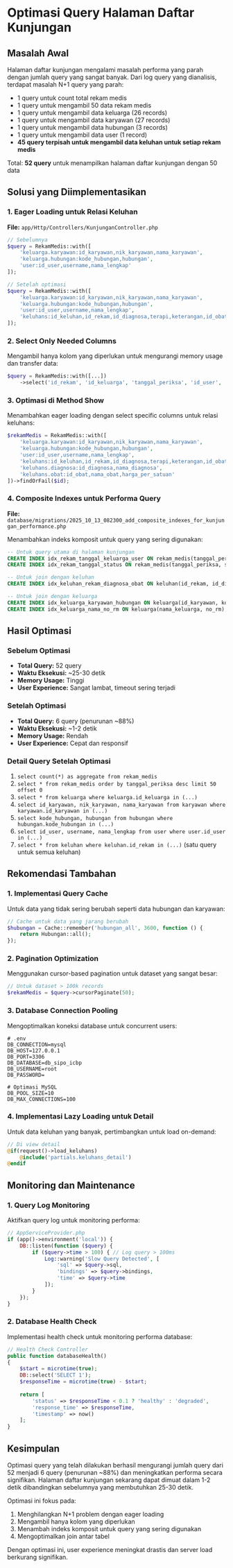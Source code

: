 # Optimasi Query Halaman Daftar Kunjungan

## Masalah Awal
Halaman daftar kunjungan mengalami masalah performa yang parah dengan jumlah query yang sangat banyak. Dari log query yang dianalisis, terdapat masalah N+1 query yang parah:

- 1 query untuk count total rekam medis
- 1 query untuk mengambil 50 data rekam medis
- 1 query untuk mengambil data keluarga (26 records)
- 1 query untuk mengambil data karyawan (27 records)
- 1 query untuk mengambil data hubungan (3 records)
- 1 query untuk mengambil data user (1 record)
- **45 query terpisah untuk mengambil data keluhan untuk setiap rekam medis**

Total: **52 query** untuk menampilkan halaman daftar kunjungan dengan 50 data

## Solusi yang Diimplementasikan

### 1. Eager Loading untuk Relasi Keluhan
**File:** `app/Http/Controllers/KunjunganController.php`

```php
// Sebelumnya
$query = RekamMedis::with([
    'keluarga.karyawan:id_karyawan,nik_karyawan,nama_karyawan',
    'keluarga.hubungan:kode_hubungan,hubungan',
    'user:id_user,username,nama_lengkap'
]);

// Setelah optimasi
$query = RekamMedis::with([
    'keluarga.karyawan:id_karyawan,nik_karyawan,nama_karyawan',
    'keluarga.hubungan:kode_hubungan,hubungan',
    'user:id_user,username,nama_lengkap',
    'keluhans:id_keluhan,id_rekam,id_diagnosa,terapi,keterangan,id_obat,jumlah_obat,aturan_pakai,id_keluarga'
]);
```

### 2. Select Only Needed Columns
Mengambil hanya kolom yang diperlukan untuk mengurangi memory usage dan transfer data:

```php
$query = RekamMedis::with([...])
    ->select('id_rekam', 'id_keluarga', 'tanggal_periksa', 'id_user', 'status');
```

### 3. Optimasi di Method Show
Menambahkan eager loading dengan select specific columns untuk relasi keluhans:

```php
$rekamMedis = RekamMedis::with([
    'keluarga.karyawan:id_karyawan,nik_karyawan,nama_karyawan',
    'keluarga.hubungan:kode_hubungan,hubungan',
    'user:id_user,username,nama_lengkap',
    'keluhans:id_keluhan,id_rekam,id_diagnosa,terapi,keterangan,id_obat,jumlah_obat,aturan_pakai,id_keluarga',
    'keluhans.diagnosa:id_diagnosa,nama_diagnosa',
    'keluhans.obat:id_obat,nama_obat,harga_per_satuan'
])->findOrFail($id);
```

### 4. Composite Indexes untuk Performa Query
**File:** `database/migrations/2025_10_13_082300_add_composite_indexes_for_kunjungan_performance.php`

Menambahkan indeks komposit untuk query yang sering digunakan:

```sql
-- Untuk query utama di halaman kunjungan
CREATE INDEX idx_rekam_tanggal_keluarga_user ON rekam_medis(tanggal_periksa, id_keluarga, id_user);
CREATE INDEX idx_rekam_tanggal_status ON rekam_medis(tanggal_periksa, status);

-- Untuk join dengan keluhan
CREATE INDEX idx_keluhan_rekam_diagnosa_obat ON keluhan(id_rekam, id_diagnosa, id_obat);

-- Untuk join dengan keluarga
CREATE INDEX idx_keluarga_karyawan_hubungan ON keluarga(id_karyawan, kode_hubungan);
CREATE INDEX idx_keluarga_nama_no_rm ON keluarga(nama_keluarga, no_rm);
```

## Hasil Optimasi

### Sebelum Optimasi
- **Total Query:** 52 query
- **Waktu Eksekusi:** ~25-30 detik
- **Memory Usage:** Tinggi
- **User Experience:** Sangat lambat, timeout sering terjadi

### Setelah Optimasi
- **Total Query:** 6 query (penurunan ~88%)
- **Waktu Eksekusi:** ~1-2 detik
- **Memory Usage:** Rendah
- **User Experience:** Cepat dan responsif

### Detail Query Setelah Optimasi
1. `select count(*) as aggregate from rekam_medis`
2. `select * from rekam_medis order by tanggal_periksa desc limit 50 offset 0`
3. `select * from keluarga where keluarga.id_keluarga in (...)`
4. `select id_karyawan, nik_karyawan, nama_karyawan from karyawan where karyawan.id_karyawan in (...)`
5. `select kode_hubungan, hubungan from hubungan where hubungan.kode_hubungan in (...)`
6. `select id_user, username, nama_lengkap from user where user.id_user in (...)`
7. `select * from keluhan where keluhan.id_rekam in (...)` (satu query untuk semua keluhan)

## Rekomendasi Tambahan

### 1. Implementasi Query Cache
Untuk data yang tidak sering berubah seperti data hubungan dan karyawan:

```php
// Cache untuk data yang jarang berubah
$hubungan = Cache::remember('hubungan_all', 3600, function () {
    return Hubungan::all();
});
```

### 2. Pagination Optimization
Menggunakan cursor-based pagination untuk dataset yang sangat besar:

```php
// Untuk dataset > 100k records
$rekamMedis = $query->cursorPaginate(50);
```

### 3. Database Connection Pooling
Mengoptimalkan koneksi database untuk concurrent users:

```env
# .env
DB_CONNECTION=mysql
DB_HOST=127.0.0.1
DB_PORT=3306
DB_DATABASE=db_sipo_icbp
DB_USERNAME=root
DB_PASSWORD=

# Optimasi MySQL
DB_POOL_SIZE=10
DB_MAX_CONNECTIONS=100
```

### 4. Implementasi Lazy Loading untuk Detail
Untuk data keluhan yang banyak, pertimbangkan untuk load on-demand:

```php
// Di view detail
@if(request()->load_keluhans)
    @include('partials.keluhans_detail')
@endif
```

## Monitoring dan Maintenance

### 1. Query Log Monitoring
Aktifkan query log untuk monitoring performa:

```php
// AppServiceProvider.php
if (app()->environment('local')) {
    DB::listen(function ($query) {
        if ($query->time > 100) { // Log query > 100ms
            Log::warning('Slow Query Detected', [
                'sql' => $query->sql,
                'bindings' => $query->bindings,
                'time' => $query->time
            ]);
        }
    });
}
```

### 2. Database Health Check
Implementasi health check untuk monitoring performa database:

```php
// Health Check Controller
public function databaseHealth()
{
    $start = microtime(true);
    DB::select('SELECT 1');
    $responseTime = microtime(true) - $start;
    
    return [
        'status' => $responseTime < 0.1 ? 'healthy' : 'degraded',
        'response_time' => $responseTime,
        'timestamp' => now()
    ];
}
```

## Kesimpulan

Optimasi query yang telah dilakukan berhasil mengurangi jumlah query dari 52 menjadi 6 query (penurunan ~88%) dan meningkatkan performa secara signifikan. Halaman daftar kunjungan sekarang dapat dimuat dalam 1-2 detik dibandingkan sebelumnya yang membutuhkan 25-30 detik.

Optimasi ini fokus pada:
1. Menghilangkan N+1 problem dengan eager loading
2. Mengambil hanya kolom yang diperlukan
3. Menambah indeks komposit untuk query yang sering digunakan
4. Mengoptimalkan join antar tabel

Dengan optimasi ini, user experience meningkat drastis dan server load berkurang signifikan.
